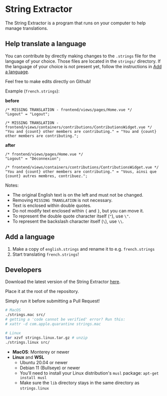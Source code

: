 # String Extractor

The String Extractor is a program that runs on your computer to help manage translations.

## Help translate a language
You can contribute by directly making changes to the `.strings` file for the language of your choice. Those files are located in the `strings/` directory. If the language of your choice is not present yet, follow the instructions in [Add a language](#Add-a-language).

Feel free to make edits directly on Github!

Example (`french.strings`):

**before**
```
/* MISSING TRANSLATION - frontend/views/pages/Home.vue */
"Logout" = "Logout";

/* MISSING TRANSLATION - frontend/views/containers/contributions/ContributionsWidget.vue */
"You and {count} other members are contributing." = "You and {count} other members are contributing.";
```

**after**
```
/* frontend/views/pages/Home.vue */
"Logout" = "Déconnexion";

/* frontend/views/containers/contributions/ContributionsWidget.vue */
"You and {count} other members are contributing." = "Vous, ainsi que {count} autres membres, contribuez.";
```
Notes:
- The original English text is on the left and must not be changed.
- Removing `MISSING TRANSLATION` is not necessary.
- Text is enclosed within double quotes.
- Do not modify text enclosed within `{` and `}`, but you can move it.
- To represent the double quote character itself (`"`), use `\"`.
- To represent the backslash character itself (`\`), use `\\`.

## Add a language

1. Make a copy of `english.strings` and rename it to e.g. `french.strings`
2. Start translating `french.strings`!

## Developers

Download the latest version of the String Extractor [here](https://github.com/okTurtles/strings/releases).

Place it at the root of the repository.

Simply run it before submitting a Pull Request!
```sh
# MacOS
./strings.mac src/
# getting a 'code cannot be verified' error? Run this:
# xattr -d com.apple.quarantine strings.mac

# Linux
tar xzvf strings.linux.tar.gz # unzip
./strings.linux src/
```
- **MacOS**: Monterey or newer
- **Linux** and **WSL**
  - Ubuntu 20.04 or newer
  - Debian 11 (Bullseye) or newer
  - You'll need to install your Linux distribution's `musl` package: `apt-get install musl`
  - Make sure the `lib` directory stays in the same directory as `strings.linux`
